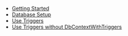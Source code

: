 - [Getting Started](getting-started.md)
- [Database Setup](database-setup.md)
- [Use Triggers](use-triggers.md)
- [Use Triggers without DbContextWithTriggers](use-triggers-without-dbcontext-with-triggers.md)

